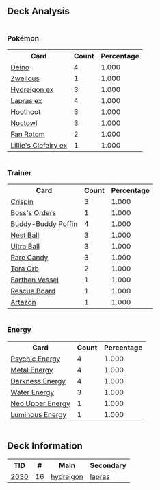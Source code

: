 
## Deck Analysis

<div style="display: flex; flex-wrap: wrap;">
<div style="flex: 1; margin-right: 10px;">
<h3>Pokémon</h3><table><tr><th>Card</th><th>Count</th><th>Percentage</th></tr><tr><td rowspan='1'><a href='https://limitlesstcg.com/cards/SSP/117'>Deino</a></td><td>4</td><td>1.000</td></tr><tr><td rowspan='1'><a href='https://limitlesstcg.com/cards/PAL/139'>Zweilous</a></td><td>1</td><td>1.000</td></tr><tr><td rowspan='1'><a href='https://limitlesstcg.com/cards/SSP/119'>Hydreigon ex</a></td><td>3</td><td>1.000</td></tr><tr><td rowspan='1'><a href='https://limitlesstcg.com/cards/SCR/32'>Lapras ex</a></td><td>4</td><td>1.000</td></tr><tr><td rowspan='1'><a href='https://limitlesstcg.com/cards/SCR/114'>Hoothoot</a></td><td>3</td><td>1.000</td></tr><tr><td rowspan='1'><a href='https://limitlesstcg.com/cards/SCR/115'>Noctowl</a></td><td>3</td><td>1.000</td></tr><tr><td rowspan='1'><a href='https://limitlesstcg.com/cards/SCR/118'>Fan Rotom</a></td><td>2</td><td>1.000</td></tr><tr><td rowspan='1'><a href='https://limitlesstcg.com/cards/jp/SV9/33?translate=en'>Lillie's Clefairy ex</a></td><td>1</td><td>1.000</td></tr></table>
</div><div style='flex: 1; margin-right: 10px;'><h3>Trainer</h3><table><tr><th>Card</th><th>Count</th><th>Percentage</th></tr><tr><td rowspan='1'><a href='https://limitlesstcg.com/cards/SCR/133'>Crispin</a></td><td>3</td><td>1.000</td></tr><tr><td rowspan='1'><a href='https://limitlesstcg.com/cards/PAL/172'>Boss's Orders</a></td><td>1</td><td>1.000</td></tr><tr><td rowspan='1'><a href='https://limitlesstcg.com/cards/TEF/144'>Buddy-Buddy Poffin</a></td><td>4</td><td>1.000</td></tr><tr><td rowspan='1'><a href='https://limitlesstcg.com/cards/SVI/181'>Nest Ball</a></td><td>3</td><td>1.000</td></tr><tr><td rowspan='1'><a href='https://limitlesstcg.com/cards/SVI/196'>Ultra Ball</a></td><td>3</td><td>1.000</td></tr><tr><td rowspan='1'><a href='https://limitlesstcg.com/cards/SVI/191'>Rare Candy</a></td><td>3</td><td>1.000</td></tr><tr><td rowspan='1'><a href='https://limitlesstcg.com/cards/SSP/189'>Tera Orb</a></td><td>2</td><td>1.000</td></tr><tr><td rowspan='1'><a href='https://limitlesstcg.com/cards/PAR/163'>Earthen Vessel</a></td><td>1</td><td>1.000</td></tr><tr><td rowspan='1'><a href='https://limitlesstcg.com/cards/TEF/159'>Rescue Board</a></td><td>1</td><td>1.000</td></tr><tr><td rowspan='1'><a href='https://limitlesstcg.com/cards/PAL/171'>Artazon</a></td><td>1</td><td>1.000</td></tr></table>
</div><div style='flex: 1; margin-right: 10px;'><h3>Energy</h3><table><tr><th>Card</th><th>Count</th><th>Percentage</th></tr><tr><td rowspan='1'><a href='https://limitlesstcg.com/cards/SVE/13'>Psychic Energy</a></td><td>4</td><td>1.000</td></tr><tr><td rowspan='1'><a href='https://limitlesstcg.com/cards/SVE/16'>Metal Energy</a></td><td>4</td><td>1.000</td></tr><tr><td rowspan='1'><a href='https://limitlesstcg.com/cards/SVE/15'>Darkness Energy</a></td><td>4</td><td>1.000</td></tr><tr><td rowspan='1'><a href='https://limitlesstcg.com/cards/SVE/11'>Water Energy</a></td><td>3</td><td>1.000</td></tr><tr><td rowspan='1'><a href='https://limitlesstcg.com/cards/TEF/162'>Neo Upper Energy</a></td><td>1</td><td>1.000</td></tr><tr><td rowspan='1'><a href='https://limitlesstcg.com/cards/PAL/191'>Luminous Energy</a></td><td>1</td><td>1.000</td></tr></table>
</div></div>

## Deck Information

<table>
<tr><th>TID</th><th>#</th><th>Main</th><th>Secondary</th></tr>
<tr><td><a href='https://limitlesstcg.com/tournaments/jp/2030'>2030</a></td><td>16</td><td><a href='https://limitlesstcg.com/decks/list/jp/30309'>hydreigon</a></td><td><a href='https://limitlesstcg.com/decks/list/jp/30309'>lapras</a></td></tr></table>